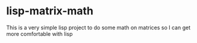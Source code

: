 # lisp-matrix-math
This is a very simple lisp project to do some math on matrices so I can get more comfortable with lisp

